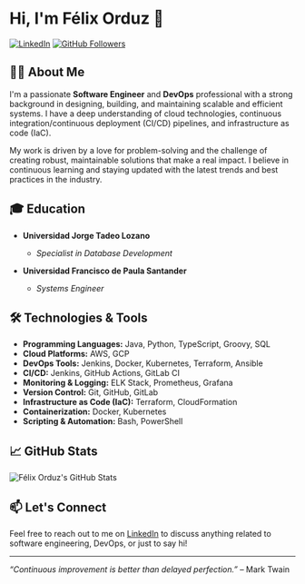 # Hi, I'm Félix Orduz 👋

[![LinkedIn](https://img.shields.io/badge/LinkedIn-Félix%20Orduz-blue)](https://www.linkedin.com/in/felixorduz/)
[![GitHub Followers](https://img.shields.io/github/followers/felix-orduz?label=Follow%20me%20on%20GitHub&style=social)](https://github.com/felix-orduz)

## 👨‍💻 About Me

I'm a passionate **Software Engineer** and **DevOps** professional with a strong background in designing, building, and maintaining scalable and efficient systems. I have a deep understanding of cloud technologies, continuous integration/continuous deployment (CI/CD) pipelines, and infrastructure as code (IaC).

My work is driven by a love for problem-solving and the challenge of creating robust, maintainable solutions that make a real impact. I believe in continuous learning and staying updated with the latest trends and best practices in the industry.

## 🎓 Education

- **Universidad Jorge Tadeo Lozano**
  - *Specialist in Database Development*

- **Universidad Francisco de Paula Santander**
  - *Systems Engineer*

## 🛠️ Technologies & Tools

- **Programming Languages:** Java, Python, TypeScript, Groovy, SQL
- **Cloud Platforms:** AWS, GCP
- **DevOps Tools:** Jenkins, Docker, Kubernetes, Terraform, Ansible
- **CI/CD:** Jenkins, GitHub Actions, GitLab CI
- **Monitoring & Logging:** ELK Stack, Prometheus, Grafana
- **Version Control:** Git, GitHub, GitLab
- **Infrastructure as Code (IaC):** Terraform, CloudFormation
- **Containerization:** Docker, Kubernetes
- **Scripting & Automation:** Bash, PowerShell

## 📈 GitHub Stats

![Félix Orduz's GitHub Stats](https://github-readme-stats.vercel.app/api?username=felix-orduz&show_icons=true&theme=radical)

## 📫 Let's Connect

Feel free to reach out to me on [LinkedIn](https://www.linkedin.com/in/felixorduz/) to discuss anything related to software engineering, DevOps, or just to say hi!

---

_“Continuous improvement is better than delayed perfection.”_ – Mark Twain
